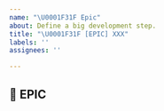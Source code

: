 ```yaml
---
name: "\U0001F31F Epic"
about: Define a big development step.
title: "\U0001F31F [EPIC] XXX"
labels: ''
assignees: ''

---
```


<!-- THIS ISSUE-TYPE IS NOT FOR YOU! -->
<!-- If you need an answer right away, visit the ocelot.social Discord:
https://discord.gg/AJSX9DCSUA -->

## 🌟 EPIC
<!-- Describe your Epic in detail. Include screenshots and drawings -->
